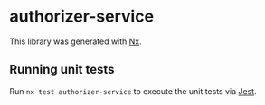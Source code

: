 # authorizer-service

This library was generated with [Nx](https://nx.dev).

## Running unit tests

Run `nx test authorizer-service` to execute the unit tests via [Jest](https://jestjs.io).
